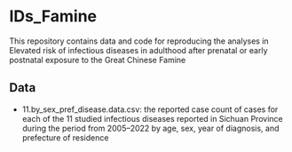 # IDs_Famine

This repository contains data and code for reproducing the analyses in Elevated risk of infectious diseases in adulthood after prenatal or early postnatal exposure to the Great Chinese Famine

## Data

- 11.by_sex_pref_disease.data.csv: the reported case count of cases for each of the 11 studied infectious diseases reported in Sichuan Province during the period from 2005–2022 by age, sex, year of diagnosis, and prefecture of residence
